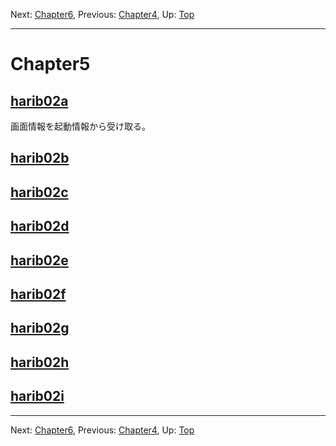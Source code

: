 Next: [Chapter6](chapter6.md), Previous: [Chapter4](chapter4.md), Up: [Top](/README.md)

----

# Chapter5

## [harib02a](harib02a.md)

画面情報を起動情報から受け取る。

## [harib02b](harib02b.md)

## [harib02c](harib02c.md)

## [harib02d](harib02d.md)

## [harib02e](harib02e.md)

## [harib02f](harib02f.md)

## [harib02g](harib02g.md)

## [harib02h](harib02h.md)

## [harib02i](harib02i.md)

----

Next: [Chapter6](chapter6.md), Previous: [Chapter4](chapter4.md), Up: [Top](/README.md)
